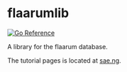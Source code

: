 # flaarumlib

[![Go Reference](https://pkg.go.dev/badge/github.com/saenuma/flaarumlib.svg)](https://pkg.go.dev/github.com/saenuma/flaarumlib)

A library for the flaarum database.

The tutorial pages is located at [sae.ng](https://sae.ng/flaarumtuts/intro).

